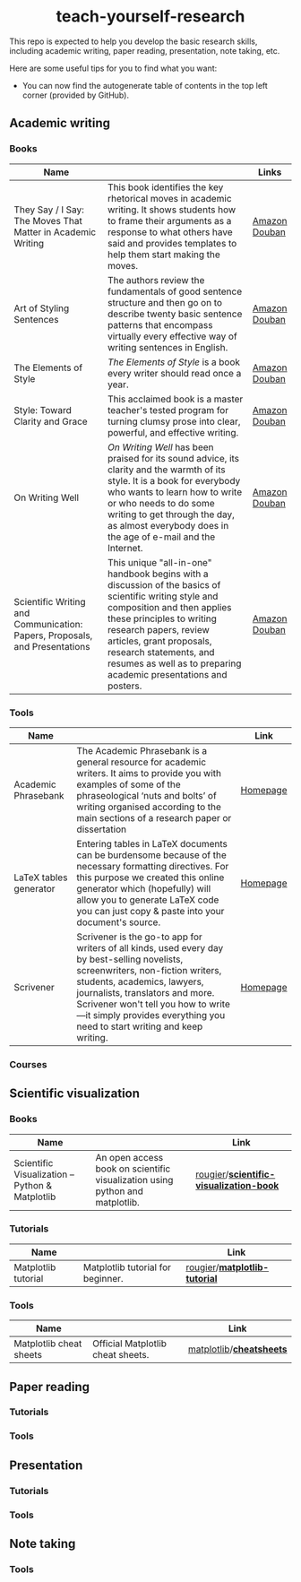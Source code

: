 <h1 align="center">teach-yourself-research</h1>

This repo is expected to help you develop the basic research skills, including academic writing, paper reading, presentation, note taking, etc.

Here are some useful tips for you to find what you want:

- You can now find the autogenerate table of contents in the top left corner (provided by GitHub).

## Academic writing

### Books

| Name                                                         |                                                              | Links                                                        |
| ------------------------------------------------------------ | ------------------------------------------------------------ | ------------------------------------------------------------ |
| They Say / I Say: The Moves That Matter in Academic Writing  | This book identifies the key rhetorical moves in academic writing. It shows students how to frame their arguments as a response to what others have said and provides templates to help them start making the moves. | [Amazon](https://www.amazon.com/They-Say-Matter-Academic-Writing/dp/0393631672/ref=sr_1_1?dchild=1&keywords=They+Say%2C+I+Say&qid=1621929812&s=books&sr=1-1)<br>[Douban](https://book.douban.com/subject/24762199/) |
| Art of Styling Sentences                                     | The authors review the fundamentals of good sentence structure and then go on to describe twenty basic sentence patterns that encompass virtually every effective way of writing sentences in English. | [Amazon](https://www.amazon.com/Art-Styling-Sentences-Longknife-Ph-D/dp/0764147838/ref=sr_1_1?dchild=1&keywords=The+Art+of+Styling+Sentences&qid=1621930867&s=books&sr=1-1)<br/>[Douban](https://book.douban.com/subject/7016538/) |
| The Elements of Style                                        | *The Elements of Style* is a book every writer should read once a year. | [Amazon](https://www.amazon.com/Elements-Style-Fourth-William-Strunk/dp/020530902X/ref=pd_psc_dp_d_0_1/143-9709281-2476725?pd_rd_w=UQKoP&pf_rd_p=83f4b62c-18cd-447a-a1e8-8bdea771fe8a&pf_rd_r=Q7FAHFW3D5C4M5242Q3H&pd_rd_r=7ce0b86e-4129-4e03-991d-e614bb82857b&pd_rd_wg=CcS1j&pd_rd_i=020530902X&psc=1)<br/>[Douban](https://book.douban.com/subject/1433835/) |
| Style: Toward Clarity and Grace                              | This acclaimed book is a master teacher's tested program for turning clumsy prose into clear, powerful, and effective writing. | [Amazon](https://www.amazon.com/Style-Clarity-Chicago-Writing-Publishing/dp/0226899152/ref=sr_1_2?dchild=1&keywords=Style%3A+Toward+Clarity+and+Grace&qid=1621928749&s=books&sr=1-2)<br/>[Douban](https://book.douban.com/subject/1780230/) |
| On Writing Well                                              | *On Writing Well* has been praised for its sound advice, its clarity and the warmth of its style. It is a book for everybody who wants to learn how to write or who needs to do some writing to get through the day, as almost everybody does in the age of e-mail and the Internet. | [Amazon](https://www.amazon.com/Writing-Well-Classic-Guide-Nonfiction/dp/0060891548/ref=pd_bxgy_img_2/143-9709281-2476725?_encoding=UTF8&pd_rd_i=0060891548&pd_rd_r=43eb5319-0311-46ab-adac-dd6dd3dce471&pd_rd_w=YpIt3&pd_rd_wg=Ls72f&pf_rd_p=fd3ebcd0-c1a2-44cf-aba2-bbf4810b3732&pf_rd_r=S15695VTZRCV4RV0DWP2&psc=1&refRID=S15695VTZRCV4RV0DWP2)<br/>[Douban](https://book.douban.com/subject/4740002/) |
| Scientific Writing and Communication: Papers, Proposals, and Presentations | This unique "all-in-one" handbook begins with a discussion of the basics of scientific writing style and composition and then applies these principles to writing research papers, review articles, grant proposals, research statements, and resumes as well as to preparing academic presentations and posters. | [Amazon](https://www.amazon.com/Scientific-Writing-Communication-Proposals-Presentations/dp/0190063289/ref=sr_1_3?dchild=1&keywords=Scientific+Writing+and+Communication%3A+Papers%2C+Proposals%2C+and+Presentations&qid=1622008404&s=books&sr=1-3)<br/>[Douban](https://book.douban.com/subject/5385823/) |

### Tools

| Name                   |                                                              | Link                                                         |
| ---------------------- | ------------------------------------------------------------ | ------------------------------------------------------------ |
| Academic Phrasebank    | The Academic Phrasebank is a general resource for academic writers. It aims to provide you with examples of some of the phraseological ‘nuts and bolts’ of writing organised according to the main sections of a research paper or dissertation | [Homepage](https://www.phrasebank.manchester.ac.uk/)         |
| LaTeX tables generator | Entering tables in LaTeX documents can be burdensome because of the necessary formatting directives. For this purpose we created this online generator which (hopefully) will allow you to generate LaTeX code you can just copy & paste into your document's source. | [Homepage](https://www.tablesgenerator.com/)                 |
| Scrivener              | Scrivener is the go-to app for writers of all kinds, used every day by best-selling novelists, screenwriters, non-fiction writers, students, academics, lawyers, journalists, translators and more. Scrivener won't tell you how to write—it simply provides everything you need to start writing and keep writing. | [Homepage](https://www.literatureandlatte.com/scrivener/overview) |

### Courses

## **Scientific visualization**

### Books

| Name                                           |                                                              | Link                                                         |
| ---------------------------------------------- | ------------------------------------------------------------ | ------------------------------------------------------------ |
| Scientific Visualization – Python & Matplotlib | An open access book on scientific visualization using python and matplotlib. | [rougier](https://github.com/rougier)/**[scientific-visualization-book](https://github.com/rougier/scientific-visualization-book)** |



### Tutorials

| Name                |                                   | Link                                                         |
| ------------------- | --------------------------------- | ------------------------------------------------------------ |
| Matplotlib tutorial | Matplotlib tutorial for beginner. | [rougier](https://github.com/rougier)/**[matplotlib-tutorial](https://github.com/rougier/matplotlib-tutorial)** |

### Tools

| Name                    |                                   | Link                                                         |
| ----------------------- | --------------------------------- | ------------------------------------------------------------ |
| Matplotlib cheat sheets | Official Matplotlib cheat sheets. | [matplotlib](https://github.com/matplotlib)/**[cheatsheets](https://github.com/matplotlib/cheatsheets)** |



## Paper reading

### Tutorials

### Tools

## Presentation

### Tutorials

### Tools

## Note taking

### Tools
